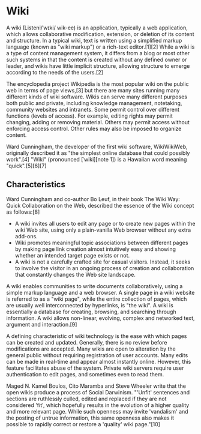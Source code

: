 Wiki
======

A wiki (Listeni/ˈwɪki/ wik-ee) is an application, typically a web application, which allows collaborative modification, extension, or deletion of its content and structure. In a typical wiki, text is written using a simplified markup language (known as "wiki markup") or a rich-text editor.[1][2] While a wiki is a type of content management system, it differs from a blog or most other such systems in that the content is created without any defined owner or leader, and wikis have little implicit structure, allowing structure to emerge according to the needs of the users.[2]

The encyclopedia project Wikipedia is the most popular wiki on the public web in terms of page views,[3] but there are many sites running many different kinds of wiki software. Wikis can serve many different purposes both public and private, including knowledge management, notetaking, community websites and intranets. Some permit control over different functions (levels of access). For example, editing rights may permit changing, adding or removing material. Others may permit access without enforcing access control. Other rules may also be imposed to organize content.

Ward Cunningham, the developer of the first wiki software, WikiWikiWeb, originally described it as "the simplest online database that could possibly work".[4] "Wiki" (pronounced [ˈwiki][note 1]) is a Hawaiian word meaning "quick".[5][6][7]

Characteristics
---------------

Ward Cunningham and co-author Bo Leuf, in their book The Wiki Way: Quick Collaboration on the Web, described the essence of the Wiki concept as follows:[8]

 * A wiki invites all users to edit any page or to create new pages within the wiki Web site, using only a plain-vanilla Web browser without any extra add-ons.
 * Wiki promotes meaningful topic associations between different pages by making page link creation almost intuitively easy and showing whether an intended target page exists or not.
 * A wiki is not a carefully crafted site for casual visitors. Instead, it seeks to involve the visitor in an ongoing process of creation and collaboration that constantly changes the Web site landscape.

A wiki enables communities to write documents collaboratively, using a simple markup language and a web browser. A single page in a wiki website is referred to as a "wiki page", while the entire collection of pages, which are usually well interconnected by hyperlinks, is "the wiki". A wiki is essentially a database for creating, browsing, and searching through information. A wiki allows non-linear, evolving, complex and networked text, argument and interaction.[9]

A defining characteristic of wiki technology is the ease with which pages can be created and updated. Generally, there is no review before modifications are accepted. Many wikis are open to alteration by the general public without requiring registration of user accounts. Many edits can be made in real-time and appear almost instantly online. However, this feature facilitates abuse of the system. Private wiki servers require user authentication to edit pages, and sometimes even to read them.

Maged N. Kamel Boulos, Cito Maramba and Steve Wheeler write that the open wikis produce a process of Social Darwinism. "'Unfit' sentences and sections are ruthlessly culled, edited and replaced if they are not considered 'fit', which hopefully results in the evolution of a higher quality and more relevant page. While such openness may invite 'vandalism' and the posting of untrue information, this same openness also makes it possible to rapidly correct or restore a 'quality' wiki page."[10]